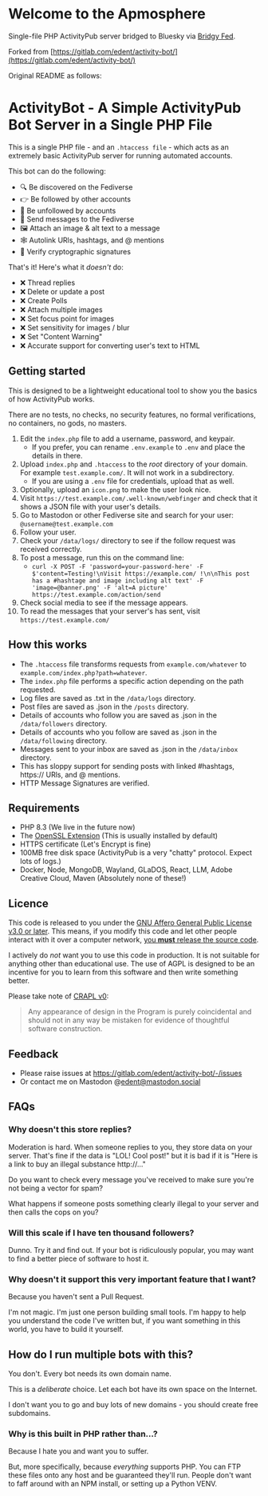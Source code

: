 # Welcome to the Apmosphere

Single-file PHP ActivityPub server bridged to Bluesky via [Bridgy Fed](https://fed.brid.gy/ap/@atproto@ap.mosphere.at).

Forked from [https://gitlab.com/edent/activity-bot/](https://gitlab.com/edent/activity-bot/)

Original README as follows:

# ActivityBot - A Simple ActivityPub Bot Server in a Single PHP File

This is a single PHP file - and an `.htaccess file` - which acts as an extremely basic ActivityPub server for running automated accounts.

This bot can do the following:

* 🔍 Be discovered on the Fediverse
* 👉 Be followed by other accounts
* 🚫 Be unfollowed by accounts
* 📩 Send messages to the Fediverse
* 🖼️ Attach an image & alt text to a message
* 🕸️ Autolink URls, hashtags, and @ mentions
* 🔏 Verify cryptographic signatures

That's it! Here's what it *doesn't* do:

* ❌ Thread replies
* ❌ Delete or update a post
* ❌ Create Polls
* ❌ Attach multiple images
* ❌ Set focus point for images
* ❌ Set sensitivity for images / blur
* ❌ Set "Content Warning"
* ❌ Accurate support for converting user's text to HTML

## Getting started

This is designed to be a lightweight educational tool to show you the basics of how ActivityPub works.

There are no tests, no checks, no security features, no formal verifications, no containers, no gods, no masters.

1. Edit the `index.php` file to add a username, password, and keypair.
   * If you prefer, you can rename `.env.example` to `.env` and place the details in there.
1. Upload `index.php` and `.htaccess` to the *root* directory of your domain. For example `test.example.com/`. It will not work in a subdirectory.
    * If you are using a `.env` file for credentials, upload that as well.
1. Optionally, upload an `icon.png` to make the user look nice.
1. Visit `https://test.example.com/.well-known/webfinger` and check that it shows a JSON file with your user's details.
1. Go to Mastodon or other Fediverse site and search for your user: `@username@test.example.com`
1. Follow your user.
1. Check your `/data/logs/` directory to see if the follow request was received correctly.
1. To post a message, run this on the command line:
   * `curl -X POST -F 'password=your-password-here' -F $'content=Testing!\nVisit https://example.com/ !\n\nThis post has a #hashtage and image including alt text' -F 'image=@banner.png' -F 'alt=A picture'  https://test.example.com/action/send`
1. Check social media to see if the message appears.
1. To read the messages that your server's has sent, visit `https://test.example.com/`

## How this works

* The `.htaccess` file transforms requests from `example.com/whatever` to `example.com/index.php?path=whatever`.
* The `index.php` file performs a specific action depending on the path requested.
* Log files are saved as .txt in the `/data/logs` directory.
* Post files are saved as .json in the `/posts` directory.
* Details of accounts who follow you are saved as .json in the `/data/followers` directory.
* Details of accounts who you follow are saved as .json in the `/data/following` directory.
* Messages sent to your inbox are saved as .json in the `/data/inbox` directory.
* This has sloppy support for sending posts with linked #hashtags, https:// URls, and @ mentions.
* HTTP Message Signatures are verified.

##	Requirements

* PHP 8.3 (We live in the future now)
* The [OpenSSL Extension](https://www.php.net/manual/en/book.openssl.php) (This is usually installed by default)
* HTTPS certificate (Let's Encrypt is fine)
* 100MB free disk space (ActivityPub is a very "chatty" protocol. Expect lots of logs.)
* Docker, Node, MongoDB, Wayland, GLaDOS, React, LLM, Adobe Creative Cloud, Maven (Absolutely none of these!)

## Licence

This code is released to you under the [GNU Affero General Public License v3.0 or later](https://www.gnu.org/licenses/agpl-3.0.html).  This means, if you modify this code and let other people interact with it over a computer network, [you **must** release the source code](https://www.gnu.org/licenses/gpl-faq.html#UnreleasedModsAGPL).

I actively do *not* want you to use this code in production. It is not suitable for anything other than educational use.  The use of AGPL is designed to be an incentive for you to learn from this software and then write something better.

Please take note of [CRAPL v0](https://matt.might.net/articles/crapl/):

> Any appearance of design in the Program is purely coincidental and should not in any way be mistaken for evidence of thoughtful software construction.

## Feedback

* Please raise issues at https://gitlab.com/edent/activity-bot/-/issues
* Or contact me on Mastodon @edent@mastodon.social

## FAQs

### Why doesn't this store replies?

Moderation is hard. When someone replies to you, they store data on your server. That's fine if the data is "LOL! Cool post!" but it is bad if it is "Here is a link to buy an illegal substance http://..."

Do you want to check every message you've received to make sure you're not being a vector for spam?

What happens if someone posts something clearly illegal to your server and then calls the cops on you?

### Will this scale if I have ten thousand followers?

Dunno. Try it and find out.  If your bot is ridiculously popular, you may want to find a better piece of software to host it.

### Why doesn't it support this very important feature that I want?

Because you haven't sent a Pull Request.

I'm not magic. I'm just one person building small tools. I'm happy to help you understand the code I've written but, if you want something in this world, you have to build it yourself.

## How do I run multiple bots with this?

You don't. Every bot needs its own domain name.

This is a *deliberate* choice. Let each bot have its own space on the Internet.

I don't want you to go and buy lots of new domains - you should create free subdomains.

### Why is this built in PHP rather than...?

Because I hate you and want you to suffer.

But, more specifically, because *everything* supports PHP. You can FTP these files onto any host and be guaranteed they'll run.  People don't want to faff around with an NPM install, or setting up a Python VENV.
